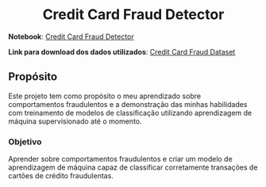 <h1 style="text-align: center;">Credit Card Fraud Detector</h1>

**Notebook**: [Credit Card Fraud Detector](https://github.com/Marcos-Vinicius-Santos-Ramos/Machine-Learning-and-Credit-Card-Fraud-Detection/blob/main/Detec%C3%A7%C3%A3o_de_fraude_de_cart%C3%A3o_de_cr%C3%A9dito_com_machine_learning.ipynb)

**Link para download dos dados utilizados**: [Credit Card Fraud Dataset](https://www.kaggle.com/datasets/mlg-ulb/creditcardfraud?datasetId=310&sortBy=voteCount)

## Propósito

Este projeto tem como propósito o meu aprendizado sobre comportamentos fraudulentos e a demonstração das minhas habilidades com treinamento de modelos de classificação utilizando aprendizagem de máquina supervisionado até o momento. 

### Objetivo

Aprender sobre comportamentos fraudulentos e criar um modelo de aprendizagem de máquina capaz de classificar corretamente transações de cartões de crédito fraudulentas.
